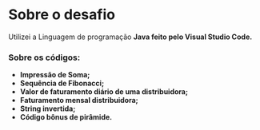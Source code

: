 <h1>Sobre o desafio</h1>
<p>
 Utilizei a Linguagem de programação <b>Java<b/> feito pelo <b>Visual Studio Code.</b>
</p>

<h3> Sobre os códigos:</h3>
<p>
  <ul>
    <li> Impressão de Soma;</li>
    <li> Sequência de Fibonacci;</li>
    <li> Valor de faturamento diário de uma distribuidora;</li>
    <li> Faturamento mensal distribuidora;</li>
    <li> String invertida;</li>
    <li> Código bônus de pirâmide.</li>
  </ul>
</p>
